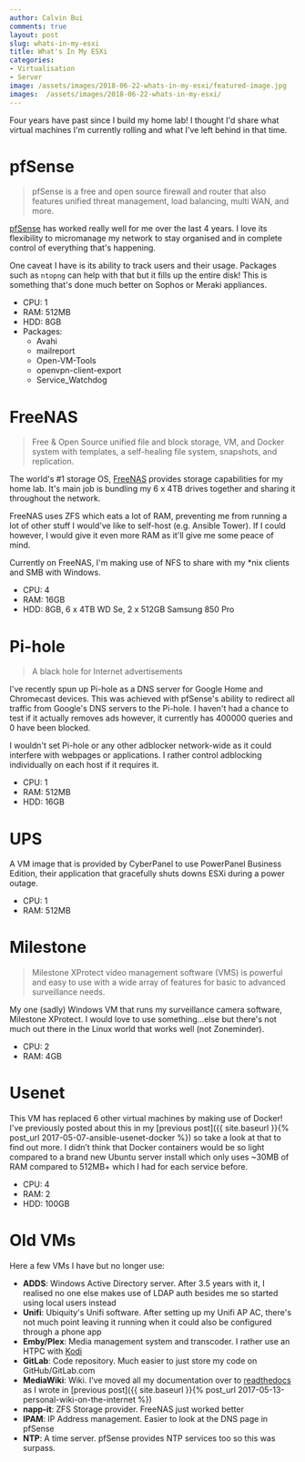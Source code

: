 ```yaml
---
author: Calvin Bui
comments: true
layout: post
slug: whats-in-my-esxi
title: What's In My ESXi
categories:
- Virtualisation
- Server
image: /assets/images/2018-06-22-whats-in-my-esxi/featured-image.jpg
images:  /assets/images/2018-06-22-whats-in-my-esxi/
---
```


Four years have past since I build my home lab! I thought I'd share what virtual machines I'm currently rolling and what I've left behind in that time.

<!-- more -->

# pfSense
> pfSense is a free and open source firewall and router that also features unified threat management, load balancing, multi WAN, and more.

[pfSense](https://www.pfsense.org/) has worked really well for me over the last 4 years. I love its flexibility to micromanage my network to stay organised and in complete control of everything that's happening.

One caveat I have is its ability to track users and their usage. Packages such as `ntopng` can help with that but it fills up the entire disk! This is something that's done much better on Sophos or Meraki appliances.

* CPU: 1
* RAM: 512MB
* HDD: 8GB
* Packages:
  - Avahi
  - mailreport
  - Open-VM-Tools
  - openvpn-client-export
  - Service_Watchdog


# FreeNAS
> Free & Open Source unified file and block storage, VM, and Docker system with templates, a self-healing file system, snapshots, and replication.

The world's \#1 storage OS, [FreeNAS](http://www.freenas.org/) provides storage capabilities for my home lab. It's main job is bundling my 6 x 4TB drives together and sharing it throughout the network.

FreeNAS uses ZFS which eats a lot of RAM, preventing me from running a lot of other stuff I would've like to self-host (e.g. Ansible Tower). If I could however, I would give it even more RAM as it'll give me some peace of mind.

Currently on FreeNAS, I'm making use of NFS to share with my \*nix clients and SMB with Windows.

* CPU: 4
* RAM: 16GB
* HDD: 8GB, 6 x 4TB WD Se, 2 x 512GB Samsung 850 Pro

# Pi-hole
> A black hole for Internet advertisements

I've recently spun up Pi-hole as a DNS server for Google Home and Chromecast devices. This was achieved with pfSense's ability to redirect all traffic from Google's DNS servers to the Pi-hole. I haven't had a chance to test if it actually removes ads however, it currently has 400000 queries and 0 have been blocked.

I wouldn't set Pi-hole or any other adblocker network-wide as it could interfere with webpages or applications. I rather control adblocking individually on each host if it requires it.

* CPU: 1
* RAM: 512MB
* HDD: 16GB

# UPS
A VM image that is provided by CyberPanel to use PowerPanel Business Edition, their application that gracefully shuts downs ESXi during a power outage.

* CPU: 1
* RAM: 512MB

# Milestone
> Milestone XProtect video management software (VMS) is powerful and easy to use with a wide array of features for basic to advanced surveillance needs.

My one (sadly) Windows VM that runs my surveillance camera software, Milestone XProtect. I would love to use something...else but there's not much out there in the Linux world that works well (not Zoneminder).

* CPU: 2
* RAM: 4GB

# Usenet
This VM has replaced 6 other virtual machines by making use of Docker! I've previously posted about this in my [previous post]({{ site.baseurl }}{% post_url 2017-05-07-ansible-usenet-docker %}) so take a look at that to find out more. I didn’t think that Docker containers would be so light compared to a brand new Ubuntu server install which only uses ~30MB of RAM compared to 512MB+ which I had for each service before.

* CPU: 4
* RAM: 2
* HDD: 100GB

# Old VMs
Here a few VMs I have but no longer use:
* **ADDS**: Windows Active Directory server. After 3.5 years with it, I realised no one else makes use of LDAP auth besides me so started using local users instead
* **Unifi**: Ubiquity's Unifi software. After setting up my Unifi AP AC, there's not much point leaving it running when it could also be configured through a phone app
* **Emby/Plex**: Media management system and transcoder. I rather use an HTPC with [Kodi](https://kodi.tv/)
* **GitLab**: Code repository. Much easier to just store my code on GitHub/GitLab.com
* **MediaWiki**: Wiki. I've moved all my documentation over to [readthedocs](https://readthedocs.org/) as I wrote in [previous post]({{ site.baseurl }}{% post_url 2017-05-13-personal-wiki-on-the-internet %})
* **napp-it**: ZFS Storage provider. FreeNAS just worked better
* **IPAM**: IP Address management. Easier to look at the DNS page in pfSense
* **NTP**: A time server. pfSense provides NTP services too so this was surpass.
